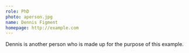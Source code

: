 ```yaml
---
role: PhD
photo: aperson.jpg
name: Dennis Figment
homepage: http://example.com
---
```


Dennis is another person who is made up for the purpose of this example.
